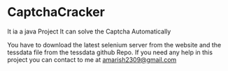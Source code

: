 # CaptchaCracker

It ia a java Project 
It can solve the Captcha Automatically

You have to download the latest  selenium server  from the website and the tessdata file from the tessdata github Repo.
If you need any help in this project you can contact to me at amarish2309@gmail.com
